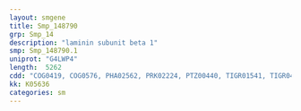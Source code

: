 ```yaml
---
layout: smgene
title: Smp_148790
grp: Smp_14
description: "laminin subunit beta 1"
smp: Smp_148790.1
uniprot: "G4LWP4"
length:  5262
cdd: "COG0419, COG0576, PHA02562, PRK02224, PTZ00440, TIGR01541, TIGR04523, cd00055, cd00890, cl02806, cl03075, cl09111, cl10824, cl19901, cl21504, pfam00053, pfam00055, pfam01025, pfam01576, pfam10046, smart00136, smart00180"
kk: K05636
categories: sm
---
```


